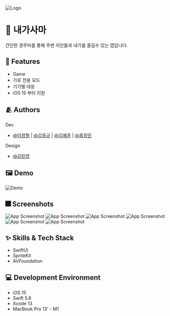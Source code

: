
![Logo](https://user-images.githubusercontent.com/96639917/190843794-d2bec438-d033-471c-8a23-c1c02edf89e6.png)

# :iphone: 내가사마

간단한 경주마를 통해 주변 지인들과 내기를 즐길수 있는 앱입니다.


## :pushpin: Features

- Game
- 가로 전용 모드
- 기기별 대응
- iOS 15 부터 지원


## :people_hugging: Authors

Dev
- [@이창형](https://github.com/LeeChangHyeong) | [@김동규](https://github.com/Dorodong96) | [@김예훈](https://github.com/eraser3031) | [@홍정민](https://github.com/jeohong)

Design
- [@김민영](https://github.com/pig1606)


## :framed_picture: Demo

![Demo](https://user-images.githubusercontent.com/96639917/190844263-4a8cde59-2181-4ff0-b030-b3005eaed613.gif)


## :fireworks: Screenshots

![App Screenshot](https://user-images.githubusercontent.com/96639917/190843944-56b0742b-0393-45c2-a2be-ff714062d0b4.png)
![App Screenshot](https://user-images.githubusercontent.com/96639917/190843946-cf3276fd-e1c8-4954-b27e-f9418d51bf00.png)
![App Screenshot](https://user-images.githubusercontent.com/96639917/190843950-da6e511d-4976-430d-a734-8a931bff185b.png)
![App Screenshot](https://user-images.githubusercontent.com/96639917/190843947-a19ebd2d-06b8-498d-8616-b54cf7d30601.png)
![App Screenshot](https://user-images.githubusercontent.com/96639917/190843949-9e32d2d5-7f42-41cb-9c95-a419e0c16113.png)
![App Screenshot](https://user-images.githubusercontent.com/96639917/190843948-edb27412-63ab-4906-b4b2-6a364196c967.png)


## :sparkles: Skills & Tech Stack

- SwiftUI
- SpriteKit
- AVFoundation

## 💻 Development Environment

- iOS 15
- Swift 5.6
- Xcode 13
- MacBook Pro 13' - M1

